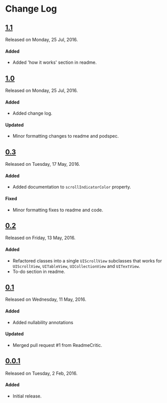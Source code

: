 # Change Log

## [1.1](https://github.com/sudeepjaiswal/ASJColoredScrollIndicators/releases/tag/1.1)
Released on Monday, 25 Jul, 2016.

#### Added
* Added 'how it works' section in readme.

## [1.0](https://github.com/sudeepjaiswal/ASJColoredScrollIndicators/releases/tag/1.0)
Released on Monday, 25 Jul, 2016.

#### Added
* Added change log.

#### Updated
* Minor formatting changes to readme and podspec.

## [0.3](https://github.com/sudeepjaiswal/ASJColoredScrollIndicators/releases/tag/0.3)
Released on Tuesday, 17 May, 2016.

#### Added
* Added documentation to `scrollIndicatorColor` property.

#### Fixed
* Minor formatting fixes to readme and code.

## [0.2](https://github.com/sudeepjaiswal/ASJColoredScrollIndicators/releases/tag/0.2)
Released on Friday, 13 May, 2016.

#### Added
* Refactored classes into a single `UIScrollView` subclasses that works for `UIScrollView`, `UITableView`, `UICollectionView` and `UITextView`.
* To-do section in readme.

## [0.1](https://github.com/sudeepjaiswal/ASJColoredScrollIndicators/releases/tag/0.1)
Released on Wednesday, 11 May, 2016.

#### Added
* Added nullability annotations

#### Updated
* Merged pull request #1 from ReadmeCritic.

## [0.0.1](https://github.com/sudeepjaiswal/ASJColoredScrollIndicators/releases/tag/0.0.1)
Released on Tuesday, 2 Feb, 2016.

#### Added
* Initial release.
